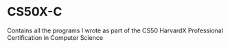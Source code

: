 # CS50X-C
Contains all the programs I wrote as part of the CS50 HarvardX Professional Certification in Computer Science
